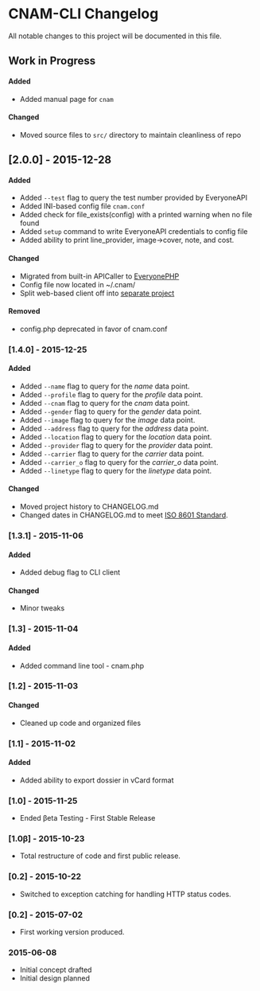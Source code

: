 # CNAM-CLI Changelog
All notable changes to this project will be documented in this file.

## Work in Progress

#### Added
- Added manual page for `cnam`

#### Changed
- Moved source files to `src/` directory to maintain cleanliness of repo


## [2.0.0] - 2015-12-28

#### Added
- Added `--test` flag to query the test number provided by EveryoneAPI
- Added INI-based config file `cnam.conf`
- Added check for file_exists(config) with a printed warning when no file found
- Added `setup` command to write EveryoneAPI credentials to config file
- Added ability to print line_provider, image->cover, note, and cost.


#### Changed
- Migrated from built-in APICaller to [EveryonePHP](http://github.com/cedwardsmedia/everyonephp)
- Config file now located in ~/.cnam/
- Split web-based client off into [separate project](https://github.com/cedwardsmedia/webcnam)

#### Removed
- config.php deprecated in favor of cnam.conf

### [1.4.0] - 2015-12-25

#### Added
- Added `--name` flag to query for the *name* data point.
- Added `--profile` flag to query for the *profile* data point.
- Added `--cnam` flag to query for the *cnam* data point.
- Added `--gender` flag to query for the *gender* data point.
- Added `--image` flag to query for the *image* data point.
- Added `--address` flag to query for the *address* data point.
- Added `--location` flag to query for the *location* data point.
- Added `--provider` flag to query for the *provider* data point.
- Added `--carrier` flag to query for the *carrier* data point.
- Added `--carrier_o` flag to query for the *carrier_o* data point.
- Added `--linetype` flag to query for the *linetype* data point.

#### Changed
- Moved project history to CHANGELOG.md
- Changed dates in CHANGELOG.md to meet [ISO 8601 Standard](http://www.iso.org/iso/home/standards/iso8601.htm).


### [1.3.1] - 2015-11-06

#### Added
- Added debug flag to CLI client



#### Changed
- Minor tweaks




### [1.3] - 2015-11-04

#### Added
- Added command line tool - cnam.php



### [1.2] - 2015-11-03

#### Changed
- Cleaned up code and organized files



### [1.1] - 2015-11-02
#### Added
- Added ability to export dossier in vCard format


### [1.0] - 2015-11-25
- Ended βeta Testing - First Stable Release



### [1.0β] - 2015-10-23
- Total restructure of code and first public release.



### [0.2] - 2015-10-22
- Switched to exception catching for handling HTTP status codes.



### [0.2] - 2015-07-02
- First working version produced.



### 2015-06-08
- Initial concept drafted
- Initial design planned

